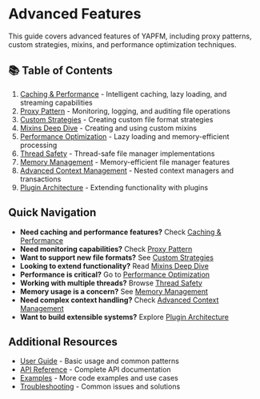 # Advanced Features

This guide covers advanced features of YAPFM, including proxy patterns, custom strategies, mixins, and performance optimization techniques.

## 📚 Table of Contents

1. [Caching & Performance](caching_performance.md) - Intelligent caching, lazy loading, and streaming capabilities
2. [Proxy Pattern](proxy_pattern.md) - Monitoring, logging, and auditing file operations
3. [Custom Strategies](custom_strategies.md) - Creating custom file format strategies
4. [Mixins Deep Dive](mixins_deep_dive.md) - Creating and using custom mixins
5. [Performance Optimization](performance_optimization.md) - Lazy loading and memory-efficient processing
6. [Thread Safety](thread_safety.md) - Thread-safe file manager implementations
7. [Memory Management](memory_management.md) - Memory-efficient file manager features
8. [Advanced Context Management](advanced_context_management.md) - Nested context managers and transactions
9. [Plugin Architecture](plugin_architecture.md) - Extending functionality with plugins

## Quick Navigation

- **Need caching and performance features?** Check [Caching & Performance](caching_performance.md)
- **Need monitoring capabilities?** Check [Proxy Pattern](proxy_pattern.md)
- **Want to support new file formats?** See [Custom Strategies](custom_strategies.md)
- **Looking to extend functionality?** Read [Mixins Deep Dive](mixins_deep_dive.md)
- **Performance is critical?** Go to [Performance Optimization](performance_optimization.md)
- **Working with multiple threads?** Browse [Thread Safety](thread_safety.md)
- **Memory usage is a concern?** See [Memory Management](memory_management.md)
- **Need complex context handling?** Check [Advanced Context Management](advanced_context_management.md)
- **Want to build extensible systems?** Explore [Plugin Architecture](plugin_architecture.md)

## Additional Resources

- [User Guide](../user_guide/index.md) - Basic usage and common patterns
- [API Reference](../api/index.md) - Complete API documentation
- [Examples](../usage_examples/index.md) - More code examples and use cases
- [Troubleshooting](../troubleshooting/index.md) - Common issues and solutions
